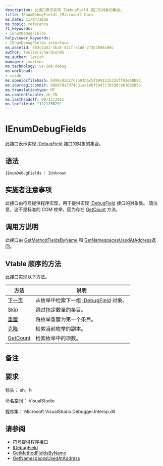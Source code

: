 ```yaml
---
description: 此接口表示实现 IDebugField 接口的对象的集合。
title: IEnumDebugFields |Microsoft Docs
ms.date: 11/04/2016
ms.topic: reference
f1_keywords:
- IEnumDebugFields
helpviewer_keywords:
- IEnumDebugFields interface
ms.assetid: 403c2a51-3ba5-431f-a1dd-2f3b2046c00c
author: leslierichardson95
ms.author: lerich
manager: jmartens
ms.technology: vs-ide-debug
ms.workload:
- vssdk
ms.openlocfilehash: bd98cd2d27c7693b5c5fb991125355ff92e60b82
ms.sourcegitcommit: 68897da7d74c31ae1ebf5d47c7b5ddc9b108265b
ms.translationtype: MT
ms.contentlocale: zh-CN
ms.lasthandoff: 08/13/2021
ms.locfileid: "122125629"
---
```

# <a name="ienumdebugfields"></a>IEnumDebugFields
此接口表示实现 [IDebugField](../../../extensibility/debugger/reference/idebugfield.md) 接口的对象的集合。

## <a name="syntax"></a>语法

```
IEnumDebugFields : IUnknown
```

## <a name="notes-for-implementers"></a>实施者注意事项
 此接口由符号提供程序实现，用于提供实现 [IDebugField](../../../extensibility/debugger/reference/idebugfield.md) 接口的对象集。 请注意，这不是标准的 COM 枚举，因为存在 [GetCount](../../../extensibility/debugger/reference/ienumdebugfields-getcount.md) 方法。

## <a name="notes-for-callers"></a>调用方说明
 此接口由 [GetMethodFieldsByName](../../../extensibility/debugger/reference/idebugsymbolprovider-getmethodfieldsbyname.md) 和 [GetNamespacesUsedAtAddress](../../../extensibility/debugger/reference/idebugsymbolprovider-getnamespacesusedataddress.md)返回。

## <a name="methods-in-vtable-order"></a>Vtable 顺序的方法
 此接口实现以下方法。

|方法|说明|
|------------|-----------------|
|[下一页](../../../extensibility/debugger/reference/ienumdebugfields-next.md)|从枚举中检索下一组 [IDebugField](../../../extensibility/debugger/reference/idebugfield.md) 对象。|
|[Skip](../../../extensibility/debugger/reference/ienumdebugfields-skip.md)|跳过指定数量的条目。|
|[重置](../../../extensibility/debugger/reference/ienumdebugfields-reset.md)|将枚举重置为第一个条目。|
|[克隆](../../../extensibility/debugger/reference/ienumdebugfields-clone.md)|检索当前枚举的副本。|
|[GetCount](../../../extensibility/debugger/reference/ienumdebugfields-getcount.md)|检索枚举中的项数。|

## <a name="remarks"></a>备注

## <a name="requirements"></a>要求
 标头： sh。h

 命名空间： VisualStudio

 程序集： Microsoft.VisualStudio.Debugger.Interop.dll

## <a name="see-also"></a>请参阅
- [符号提供程序接口](../../../extensibility/debugger/reference/symbol-provider-interfaces.md)
- [IDebugField](../../../extensibility/debugger/reference/idebugfield.md)
- [GetMethodFieldsByName](../../../extensibility/debugger/reference/idebugsymbolprovider-getmethodfieldsbyname.md)
- [GetNamespacesUsedAtAddress](../../../extensibility/debugger/reference/idebugsymbolprovider-getnamespacesusedataddress.md)
